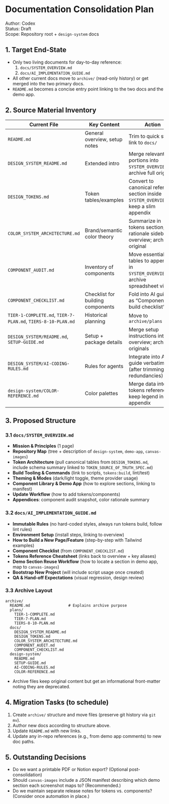 # Documentation Consolidation Plan

Author: Codex  
Status: Draft  
Scope: Repository root + `design-system` docs

## 1. Target End-State
- Only two living documents for day-to-day reference:
  1. `docs/SYSTEM_OVERVIEW.md`
  2. `docs/AI_IMPLEMENTATION_GUIDE.md`
- All other current docs move to `archive/` (read-only history) or get merged into the two primary docs.
- `README.md` becomes a concise entry point linking to the two docs and the demo app.

## 2. Source Material Inventory

| Current File | Key Content | Action |
| --- | --- | --- |
| `README.md` | General overview, setup notes | Trim to quick start; link to `docs/` |
| `DESIGN_SYSTEM_README.md` | Extended intro | Merge relevant portions into `SYSTEM_OVERVIEW.md`; archive full original |
| `DESIGN_TOKENS.md` | Token tables/examples | Convert to canonical reference section inside `SYSTEM_OVERVIEW.md`; keep a slim appendix |
| `COLOR_SYSTEM_ARCHITECTURE.md` | Brand/semantic color theory | Summarize in tokens section; add rationale sidebar in overview; archive original |
| `COMPONENT_AUDIT.md` | Inventory of components | Move essential tables to appendix in `SYSTEM_OVERVIEW.md`; archive spreadsheet view |
| `COMPONENT_CHECKLIST.md` | Checklist for building components | Fold into AI guide as “Component build checklist” |
| `TIER-1-COMPLETE.md`, `TIER-7-PLAN.md`, `TIERS-8-10-PLAN.md` | Historical planning | Move to `archive/plans` |
| `DESIGN_SYSTEM/README.md`, `SETUP-GUIDE.md` | Setup + package details | Merge setup instructions into overview; archive originals |
| `DESIGN_SYSTEM/AI-CODING-RULES.md` | Rules for agents | Integrate into AI guide verbatim (after trimming redundancies) |
| `design-system/COLOR-REFERENCE.md` | Color palettes | Merge data into tokens reference, keep legend in appendix |

## 3. Proposed Structure

### 3.1 `docs/SYSTEM_OVERVIEW.md`
- **Mission & Principles** (1 page)
- **Repository Map** (tree + description of `design-system`, `demo-app`, `canvas-images`)
- **Token Architecture** (pull canonical tables from `DESIGN_TOKENS.md`, include schema summary linked to `TOKEN_SOURCE_OF_TRUTH_SPEC.md`)
- **Build Tooling & Commands** (link to scripts, `tokens:build`, lint/test)
- **Theming & Modes** (dark/light toggle, theme provider usage)
- **Component Library & Demo App** (how to explore sections, linking to manifest)
- **Update Workflow** (how to add tokens/components)
- **Appendices**: component audit snapshot, color rationale summary

### 3.2 `docs/AI_IMPLEMENTATION_GUIDE.md`
- **Immutable Rules** (no hard-coded styles, always run tokens build, follow lint rules)
- **Environment Setup** (install steps, linking to overview)
- **How to Build a New Page/Feature** (step-by-step with Tailwind examples)
- **Component Checklist** (from `COMPONENT_CHECKLIST.md`)
- **Tokens Reference Cheatsheet** (links back to overview + key aliases)
- **Demo Section Reuse Workflow** (how to locate a section in demo app, map to `canvas-images`)
- **Bootstrap New Project** (will include script usage once created)
- **QA & Hand-off Expectations** (visual regression, design review)

### 3.3 Archive Layout
```
archive/
  README.md                 # Explains archive purpose
  plans/
    TIER-1-COMPLETE.md
    TIER-7-PLAN.md
    TIERS-8-10-PLAN.md
  docs/
    DESIGN_SYSTEM_README.md
    DESIGN_TOKENS.md
    COLOR_SYSTEM_ARCHITECTURE.md
    COMPONENT_AUDIT.md
    COMPONENT_CHECKLIST.md
  design-system/
    README.md
    SETUP-GUIDE.md
    AI-CODING-RULES.md
    COLOR-REFERENCE.md
```
- Archive files keep original content but get an informational front-matter noting they are deprecated.

## 4. Migration Tasks (to schedule)
1. Create `archive/` structure and move files (preserve git history via `git mv`).
2. Author new docs according to structure above.
3. Update `README.md` with new links.
4. Update any in-repo references (e.g., from demo app comments) to new doc paths.

## 5. Outstanding Decisions
- Do we want a printable PDF or Notion export? (Optional post-consolidation)
- Should `canvas-images` include a JSON manifest describing which demo section each screenshot maps to? (Recommended.)
- Do we maintain separate release notes for tokens vs. components? (Consider once automation in place.)

